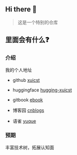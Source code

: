 ## Hi there 👋
> 这是一个特别的仓库
## 里面会有什么❓
### 介绍
我的个人地址
* github [xuicst](https://github.com/xuicst)

* huggingface [hugging-xuicst](https://huggingface.co/xuicst)

* gitbook [ebook](https://app.gitbook.com/o/ehTkOliFfxirhI3lRBmY/home)

* 博客园 [cnblogs](https://www.cnblogs.com/xuicst)

* 语雀 [yuque](https://www.yuque.com/yuqueyonghui5ukob)
### 预期
丰富技术树，拓展认知面
